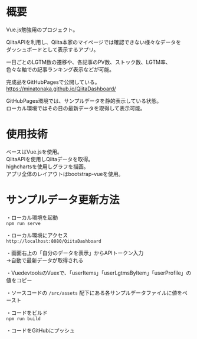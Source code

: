 # 概要

Vue.js勉強用のプロジェクト。  

QiitaAPIを利用し、Qiita本家のマイページでは確認できない様々なデータを  
ダッシュボードとして表示するアプリ。  
  

一日ごとのLGTM数の遷移や、各記事のPV数、ストック数、LGTM率、  
色々な軸での記事ランキング表示などが可能。  
  
    
完成品をGitHubPagesで公開している。  
https://minatonaka.github.io/QiitaDashboard/  
  
  
GitHubPages環境では、サンプルデータを静的表示している状態。  
ローカル環境ではその日の最新データを取得して表示可能。  
  
  
# 使用技術  

ベースはVue.jsを使用。  
QiitaAPIを使用しQiitaデータを取得。  
highchartsを使用しグラフを描画。  
アプリ全体のレイアウトはbootstrap-vueを使用。  
  
  

# サンプルデータ更新方法

・ローカル環境を起動  
`npm run serve`
  
  
・ローカル環境にアクセス  
`http://localhost:8080/QiitaDashboard`  
  

・画面右上の「自分のデータを表示」からAPIトークン入力  
→自動で最新データが取得される  
  

・VuedevtoolsのVuexで、「userItems」「userLgtmsByItem」「userProfile」の値をコピー  
  

・ソースコードの `/src/assets` 配下にある各サンプルデータファイルに値をペースト  
  

・コードをビルド  
`npm run build`  
  

・コードをGitHubにプッシュ  
  
